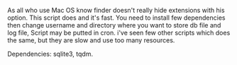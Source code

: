 As all who use Mac OS know finder doesn't really hide extensions with his option. This script does and it's fast. You need to install few dependencies then change username and directory where you want to store db file and log file, Script may be putted in cron. 
i've seen few other scripts which does the same, but they are slow and use too many resources. 

Dependencies: sqlite3, tqdm. 





